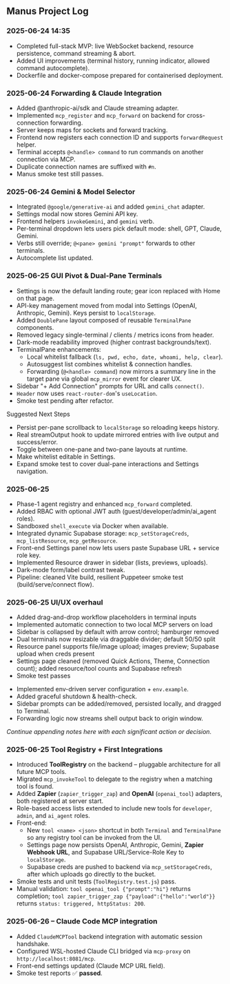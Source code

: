 ## Manus Project Log

### 2025-06-24 14:35
- Completed full-stack MVP: live WebSocket backend, resource persistence, command streaming & abort.
- Added UI improvements (terminal history, running indicator, allowed command autocomplete).
- Dockerfile and docker-compose prepared for containerised deployment.

### 2025-06-24 Forwarding & Claude Integration
- Added @anthropic-ai/sdk and Claude streaming adapter.
- Implemented `mcp_register` and `mcp_forward` on backend for cross-connection forwarding.
- Server keeps maps for sockets and forward tracking.
- Frontend now registers each connection ID and supports `forwardRequest` helper.
- Terminal accepts `@<handle> command` to run commands on another connection via MCP.
- Duplicate connection names are suffixed with `#n`.
- Manus smoke test still passes.

### 2025-06-24 Gemini & Model Selector
- Integrated `@google/generative-ai` and added `gemini_chat` adapter.
- Settings modal now stores Gemini API key.
- Frontend helpers `invokeGemini`, and `gemini` verb.
- Per-terminal dropdown lets users pick default mode: shell, GPT, Claude, Gemini.
- Verbs still override; `@<pane> gemini "prompt"` forwards to other terminals.
- Autocomplete list updated.

### 2025-06-25 GUI Pivot & Dual-Pane Terminals
- Settings is now the default landing route; gear icon replaced with Home on that page.
- API-key management moved from modal into Settings (OpenAI, Anthropic, Gemini).  Keys persist to `localStorage`.
- Added `DoublePane` layout composed of reusable `TerminalPane` components.
- Removed legacy single-terminal / clients / metrics icons from header.
- Dark-mode readability improved (higher contrast backgrounds/text).
- TerminalPane enhancements:
  - Local whitelist fallback (`ls, pwd, echo, date, whoami, help, clear`).
  - Autosuggest list combines whitelist & connection handles.
  - Forwarding (`@<handle> command`) now mirrors a summary line in the target pane via global `mcp_mirror` event for clearer UX.
- Sidebar "+ Add Connection" prompts for URL and calls `connect()`.
- `Header` now uses `react-router-dom`'s `useLocation`.
- Smoke test pending after refactor.

Suggested Next Steps
- Persist per-pane scrollback to `localStorage` so reloading keeps history.
- Real streamOutput hook to update mirrored entries with live output and success/error.
- Toggle between one-pane and two-pane layouts at runtime.
- Make whitelist editable in Settings.
- Expand smoke test to cover dual-pane interactions and Settings navigation.

### 2025-06-25
- Phase-1 agent registry and enhanced `mcp_forward` completed.
- Added RBAC with optional JWT auth (guest/developer/admin/ai_agent roles).
- Sandboxed `shell_execute` via Docker when available.
- Integrated dynamic Supabase storage: `mcp_setStorageCreds`, `mcp_listResource`, `mcp_getResource`.
- Front-end Settings panel now lets users paste Supabase URL + service role key.
- Implemented Resource drawer in sidebar (lists, previews, uploads).
- Dark-mode form/label contrast tweak.
- Pipeline: cleaned Vite build, resilient Puppeteer smoke test (build/serve/connect flow).

### 2025-06-25 UI/UX overhaul
- Added drag-and-drop workflow placeholders in terminal inputs
- Implemented automatic connection to two local MCP servers on load
- Sidebar is collapsed by default with arrow control; hamburger removed
- Dual terminals now resizable via draggable divider; default 50/50 split
- Resource panel supports file/image upload; images preview; Supabase upload when creds present
- Settings page cleaned (removed Quick Actions, Theme, Connection count); added resource/tool counts and Supabase refresh
- Smoke test passes

* Implemented env-driven server configuration + `env.example`.
* Added graceful shutdown & health-check.
* Sidebar prompts can be added/removed, persisted locally, and dragged to Terminal.
* Forwarding logic now streams shell output back to origin window.

*Continue appending notes here with each significant action or decision.*

### 2025-06-25 Tool Registry + First Integrations
- Introduced **ToolRegistry** on the backend – pluggable architecture for all future MCP tools.
- Migrated `mcp_invokeTool` to delegate to the registry when a matching tool is found.
- Added **Zapier** (`zapier_trigger_zap`) and **OpenAI** (`openai_tool`) adapters, both registered at server start.
- Role-based access lists extended to include new tools for `developer`, `admin`, and `ai_agent` roles.
- Front-end:
  - New `tool <name> <json>` shortcut in both `Terminal` and `TerminalPane` so any registry tool can be invoked from the UI.
  - Settings page now persists OpenAI, Anthropic, Gemini, **Zapier Webhook URL**, and Supabase URL/Service-Role Key to `localStorage`.
  - Supabase creds are pushed to backend via `mcp_setStorageCreds`, after which uploads go directly to the bucket.
- Smoke tests and unit tests (`ToolRegistry.test.js`) pass.
- Manual validation: `tool openai_tool {"prompt":"hi"}` returns completion; `tool zapier_trigger_zap {"payload":{"hello":"world"}}` returns `status: triggered, httpStatus: 200`.

### 2025-06-26 – Claude Code MCP integration
- Added `ClaudeMCPTool` backend integration with automatic session handshake.
- Configured WSL-hosted Claude CLI bridged via `mcp-proxy` on `http://localhost:8081/mcp`.
- Front-end settings updated (Claude MCP URL field).
- Smoke test reports ✅ **passed**. 